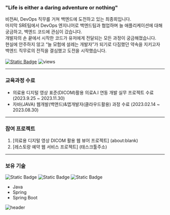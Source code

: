 ### "Life is either a daring adventure or nothing"
비전AI, DevOps 직무를 거쳐 백엔드에 도전하고 있는 최종희입니다. <br>
마지막 SRE팀에서 DevOps 엔지니어로 백엔드팀과 협업하며 늘 애플리케이션에 대해 궁금하고, 백엔드 코드에 관심이 갔습니다. <br>
개발자의 손 끝에서 시작한 코드가 유저에게 전달되는 모든 과정이 궁금해졌습니다. <br>
현실에 안주하지 않고 “늘 모험에 설레는 개발자”가 되기로 다짐했던 약속을 지키고자 백엔드 직무로의 전직을 결심했고 도전을 시작했습니다. <br><br>
[![Static Badge](https://img.shields.io/badge/Email-blue)](mailto:sosinnmi@naver.com)
![views](https://gh-hits.nomadcoders.workers.dev/view?username=jonghechoi)

--- 

### 교육과정 수료
* 의료용 디지털 영상 표준(DICOM)활용 의료A.I 연동 개발 실무 프로젝트 수료 (2023.9.25 ~ 2023.11.30)
* 자바(JAVA) 웹개발(백앤드)&앱개발자(클라우드활용) 과정 수료 (2023.02.14 ~ 2023.08.30)

---

### 참여 프로젝트
1. [의료용 디지털 영상 DICOM 활용 웹 뷰어 프로젝트] (about:blank)
2. [레스토랑 예약 웹 서비스 프로젝트] (태스크툴주소)

---

### 보유 기술
![Static Badge](https://img.shields.io/badge/Java-6DB33F?style=plastic&logo=OpenJDK&logoColor=white)
![Static Badge](https://img.shields.io/badge/Spring-6DB33F?style=plastic&logo=Spring&logoColor=white)
![Static Badge](https://img.shields.io/badge/Spring_Boot-6DB33F?style=plastic&logo=SpringBoot&logoColor=white)
* Java 
* Spring
* Spring Boot

![header](https://capsule-render.vercel.app/api?type=soft&color=auto&height=150&section=header&text=JongHe&nbsp;Choi&fontSize=70&animation=twinkling)
